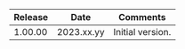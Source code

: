 | Release  | Date       | Comments           |
|----------|------------|--------------------|
| 1.00.00    | 2023.xx.yy | Initial version.   |




